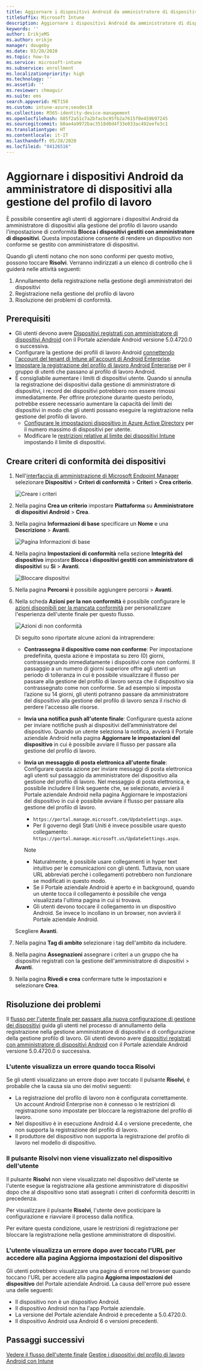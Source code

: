 ```yaml
---
title: Aggiornare i dispositivi Android da amministratore di dispositivi alla gestione del profilo di lavoro
titleSuffix: Microsoft Intune
description: Aggiornare i dispositivi Android da amministratore di dispositivi alla gestione del profilo di lavoro in Intune.
keywords: ''
author: ErikjeMS
ms.author: erikje
manager: dougeby
ms.date: 03/20/2020
ms.topic: how-to
ms.service: microsoft-intune
ms.subservice: enrollment
ms.localizationpriority: high
ms.technology: ''
ms.assetid: ''
ms.reviewer: chmaguir
ms.suite: ems
search.appverid: MET150
ms.custom: intune-azure;seodec18
ms.collection: M365-identity-device-management
ms.openlocfilehash: 685f2a51c7a2bfacbc95fb2a7615f0e459b97245
ms.sourcegitcommit: b0ae4a9972bac3518d0d4f33e033ac492eefe3c1
ms.translationtype: HT
ms.contentlocale: it-IT
ms.lasthandoff: 05/28/2020
ms.locfileid: "84126516"
---
```

# <a name="move-android-devices-from-device-administrator-to-work-profile-management"></a>Aggiornare i dispositivi Android da amministratore di dispositivi alla gestione del profilo di lavoro

È possibile consentire agli utenti di aggiornare i dispositivi Android da amministratore di dispositivi alla gestione del profilo di lavoro usando l'impostazione di conformità **Blocca i dispositivi gestiti con amministratore di dispositivi**. Questa impostazione consente di rendere un dispositivo non conforme se gestito con amministratore di dispositivi. 

Quando gli utenti notano che non sono conformi per questo motivo, possono toccare **Risolvi**. Verranno indirizzati a un elenco di controllo che li guiderà nelle attività seguenti:
1. Annullamento della registrazione nella gestione degli amministratori dei dispositivi
2. Registrazione nella gestione del profilo di lavoro
3. Risoluzione dei problemi di conformità. 

## <a name="prerequisites"></a>Prerequisiti

- Gli utenti devono avere [Dispositivi registrati con amministratore di dispositivi Android](android-enroll-device-administrator.md) con il Portale aziendale Android versione 5.0.4720.0 o successiva.
- Configurare la gestione dei profili di lavoro Android [connettendo l'account del tenant di Intune all'account di Android Enterprise](connect-intune-android-enterprise.md).
- [Impostare la registrazione del profilo di lavoro Android Enterprise](android-work-profile-enroll.md) per il gruppo di utenti che passano al profilo di lavoro Android.
- È consigliabile aumentare i limiti di dispositivi utente. Quando si annulla la registrazione dei dispositivi dalla gestione di amministratore di dispositivi, i record dei dispositivi potrebbero non essere rimossi immediatamente. Per offrire protezione durante questo periodo, potrebbe essere necessario aumentare la capacità dei limiti dei dispositivi in modo che gli utenti possano eseguire la registrazione nella gestione del profilo di lavoro.
  - [Configurare le impostazioni dispositivo in Azure Active Directory](https://docs.microsoft.com/azure/active-directory/devices/device-management-azure-portal#configure-device-settings) per il numero massimo di dispositivi per utente.
  - Modificare le [restrizioni relative al limite dei dispositivi Intune](enrollment-restrictions-set.md#create-a-device-limit-restriction) impostando il limite di dispositivi. 

## <a name="create-device-compliance-policy"></a>Creare criteri di conformità dei dispositivi

1. Nell'[interfaccia di amministrazione di Microsoft Endpoint Manager](https://go.microsoft.com/fwlink/?linkid=2109431) selezionare **Dispositivi** > **Criteri di conformità** > **Criteri** > **Crea criterio**.

    ![Creare i criteri](./media/android-move-device-admin-work-profile/create-policy.png)

2. Nella pagina **Crea un criterio** impostare **Piattaforma** su **Amministratore di dispositivi Android** > **Crea**.
3. Nella pagina **Informazioni di base** specificare un **Nome** e una **Descrizione** > **Avanti**.

    ![Pagina Informazioni di base](./media/android-move-device-admin-work-profile/basics.png)
    
4. Nella pagina **Impostazioni di conformità** nella sezione **Integrità del dispositivo** impostare **Blocca i dispositivi gestiti con amministratore di dispositivi** su **Sì** > **Avanti**.

    ![Bloccare dispositivi](./media/android-move-device-admin-work-profile/block-devices.png)

5. Nella pagina **Percorsi**  è possibile aggiungere percorsi > **Avanti**.

6. Nella scheda **Azioni per la non conformità** è possibile configurare le [azioni disponibili per la mancata conformità](../protect/actions-for-noncompliance.md#available-actions-for-noncompliance) per personalizzare l'esperienza dell'utente finale per questo flusso.

    ![Azioni di non conformità](media/android-move-device-admin-work-profile/noncompliance-actions.png)

    Di seguito sono riportate alcune azioni da intraprendere:

    - **Contrassegna il dispositivo come non conforme**: Per impostazione predefinita, questa azione è impostata su zero (0) giorni, contrassegnando immediatamente i dispositivi come non conformi. Il passaggio a un numero di giorni superiore offre agli utenti un periodo di tolleranza in cui è possibile visualizzare il flusso per passare alla gestione del profilo di lavoro senza che il dispositivo sia contrassegnato come non conforme. Se ad esempio si imposta l’azione su 14 giorni, gli utenti potranno passare da amministratore del dispositivo alla gestione del profilo di lavoro senza il rischio di perdere l'accesso alle risorse.
    - **Invia una notifica push all'utente finale**: Configurare questa azione per inviare notifiche push ai dispositivi dell’amministratore del dispositivo. Quando un utente seleziona la notifica, avvierà il Portale aziendale Android nella pagina **Aggiornare le impostazioni del dispositivo** in cui è possibile avviare il flusso per passare alla gestione del profilo di lavoro.
    - **Invia un messaggio di posta elettronica all'utente finale**: Configurare questa azione per inviare messaggi di posta elettronica agli utenti sul passaggio da amministratore del dispositivo alla gestione del profilo di lavoro. Nel messaggio di posta elettronica, è possibile includere il link seguente che, se selezionato, avvierà il Portale aziendale Android nella pagina Aggiornare le impostazioni del dispositivo in cui è possibile avviare il flusso per passare alla gestione del profilo di lavoro.
      - `https://portal.manage.microsoft.com/UpdateSettings.aspx`.
      - Per il governo degli Stati Uniti è invece possibile usare questo collegamento: `https://portal.manage.microsoft.us/UpdateSettings.aspx`.
  
      > [!NOTE]
      > - Naturalmente, è possibile usare collegamenti in hyper text intuitivo per le comunicazioni con gli utenti. Tuttavia, non usare URL abbreviati perché i collegamenti potrebbero non funzionare se modificati in questo modo.
      > - Se il Portale aziendale Android è aperto e in background, quando un utente tocca il collegamento è possibile che venga visualizzata l'ultima pagina in cui si trovava.
      > - Gli utenti devono toccare il collegamento in un dispositivo Android. Se invece lo incollano in un browser, non avvierà il Portale aziendale Android. 

    Scegliere **Avanti**.

7. Nella pagina **Tag di ambito** selezionare i tag dell'ambito da includere.
8. Nella pagina **Assegnazioni** assegnare i criteri a un gruppo che ha dispositivi registrati con la gestione dell'amministratore di dispositivi > **Avanti**.
9. Nella pagina **Rivedi e crea** confermare tutte le impostazioni e selezionare **Crea**.

## <a name="troubleshooting"></a>Risoluzione dei problemi

Il [flusso per l'utente finale per passare alla nuova configurazione di gestione dei dispositivi](../user-help/move-to-new-device-management-setup.md) guida gli utenti nel processo di annullamento della registrazione nella gestione amministratore di dispositivi e di configurazione della gestione profilo di lavoro. Gli utenti devono avere [dispositivi registrati con amministratore di dispositivi Android](android-enroll-device-administrator.md) con il Portale aziendale Android versione 5.0.4720.0 o successiva.

### <a name="user-sees-an-error-after-tapping-resolve"></a>L'utente visualizza un errore quando tocca Risolvi
Se gli utenti visualizzano un errore dopo aver toccato il pulsante **Risolvi**, è probabile che la causa sia uno dei motivi seguenti:
- La registrazione del profilo di lavoro non è configurata correttamente. Un account Android Enterprise non è connesso o le restrizioni di registrazione sono impostate per bloccare la registrazione del profilo di lavoro.
- Nel dispositivo è in esecuzione Android 4.4 o versione precedente, che non supporta la registrazione del profilo di lavoro. 
- Il produttore del dispositivo non supporta la registrazione del profilo di lavoro nel modello di dispositivo.

### <a name="resolve-button-doesnt-appear-on-the-users-device"></a>Il pulsante Risolvi non viene visualizzato nel dispositivo dell'utente
Il pulsante **Risolvi** non viene visualizzato nel dispositivo dell'utente se l'utente esegue la registrazione alla gestione amministratore di dispositivi dopo che al dispositivo sono stati assegnati i criteri di conformità descritti in precedenza.

Per visualizzare il pulsante **Risolvi**, l'utente deve posticipare la configurazione e riavviare il processo dalla notifica.

Per evitare questa condizione, usare le restrizioni di registrazione per bloccare la registrazione nella gestione amministratore di dispositivi.

### <a name="user-sees-an-error-after-tapping-url-to-update-device-settings-page"></a>L'utente visualizza un errore dopo aver toccato l'URL per accedere alla pagina Aggiorna impostazioni del dispositivo
Gli utenti potrebbero visualizzare una pagina di errore nel browser quando toccano l'URL per accedere alla pagina **Aggiorna impostazioni del dispositivo** del Portale aziendale Android. La causa dell'errore può essere una delle seguenti:
- Il dispositivo non è un dispositivo Android.
- Il dispositivo Android non ha l'app Portale aziendale.
- La versione del Portale aziendale Android è precedente a 5.0.4720.0.
- Il dispositivo Android usa Android 6 o versioni precedenti. 

## <a name="next-steps"></a>Passaggi successivi
[Vedere il flusso dell'utente finale](../user-help/move-to-new-device-management-setup.md)
[Gestire i dispositivi del profilo di lavoro Android con Intune](android-enterprise-overview.md)
